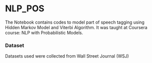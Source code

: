 # NLP_POS

The Notebook contains codes to model part of speech tagging using Hidden Markov Model and Viterbi Algorithm.
It was taught at Coursera course: NLP with Probabilistic Models.

### Dataset
Datasets used were collected from Wall Street Journal (WSJ)
